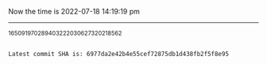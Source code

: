 Now the time is 2022-07-18 14:19:19 pm

---

<small>165091970289403222030627320218562</small>

```txt

Latest commit SHA is: 6977da2e42b4e55cef72875db1d438fb2f5f8e95
```
